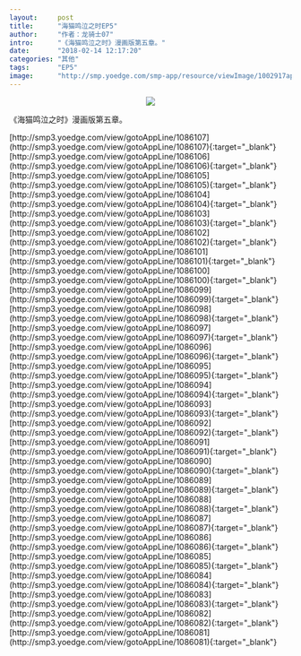 ```yaml
---
layout:     post
title:      "海猫鸣泣之时EP5"
author:     "作者：龙骑士07"
intro:      "《海猫鸣泣之时》漫画版第五章。"
date:       "2018-02-14 12:17:20"
categories: "其他"
tags:       "EP5"
image:      "http://smp.yoedge.com/smp-app/resource/viewImage/1002917appline.png"
---
```

<div style="text-align: center">
<p><img src="http://smp.yoedge.com/smp-app/resource/viewImage/1002917appline.png"/></p>
</div>
<p class="post-meta">
<span>《海猫鸣泣之时》漫画版第五章。</span>
</p>
[http://smp3.yoedge.com/view/gotoAppLine/1086107](http://smp3.yoedge.com/view/gotoAppLine/1086107){:target="_blank"}
[http://smp3.yoedge.com/view/gotoAppLine/1086106](http://smp3.yoedge.com/view/gotoAppLine/1086106){:target="_blank"}
[http://smp3.yoedge.com/view/gotoAppLine/1086105](http://smp3.yoedge.com/view/gotoAppLine/1086105){:target="_blank"}
[http://smp3.yoedge.com/view/gotoAppLine/1086104](http://smp3.yoedge.com/view/gotoAppLine/1086104){:target="_blank"}
[http://smp3.yoedge.com/view/gotoAppLine/1086103](http://smp3.yoedge.com/view/gotoAppLine/1086103){:target="_blank"}
[http://smp3.yoedge.com/view/gotoAppLine/1086102](http://smp3.yoedge.com/view/gotoAppLine/1086102){:target="_blank"}
[http://smp3.yoedge.com/view/gotoAppLine/1086101](http://smp3.yoedge.com/view/gotoAppLine/1086101){:target="_blank"}
[http://smp3.yoedge.com/view/gotoAppLine/1086100](http://smp3.yoedge.com/view/gotoAppLine/1086100){:target="_blank"}
[http://smp3.yoedge.com/view/gotoAppLine/1086099](http://smp3.yoedge.com/view/gotoAppLine/1086099){:target="_blank"}
[http://smp3.yoedge.com/view/gotoAppLine/1086098](http://smp3.yoedge.com/view/gotoAppLine/1086098){:target="_blank"}
[http://smp3.yoedge.com/view/gotoAppLine/1086097](http://smp3.yoedge.com/view/gotoAppLine/1086097){:target="_blank"}
[http://smp3.yoedge.com/view/gotoAppLine/1086096](http://smp3.yoedge.com/view/gotoAppLine/1086096){:target="_blank"}
[http://smp3.yoedge.com/view/gotoAppLine/1086095](http://smp3.yoedge.com/view/gotoAppLine/1086095){:target="_blank"}
[http://smp3.yoedge.com/view/gotoAppLine/1086094](http://smp3.yoedge.com/view/gotoAppLine/1086094){:target="_blank"}
[http://smp3.yoedge.com/view/gotoAppLine/1086093](http://smp3.yoedge.com/view/gotoAppLine/1086093){:target="_blank"}
[http://smp3.yoedge.com/view/gotoAppLine/1086092](http://smp3.yoedge.com/view/gotoAppLine/1086092){:target="_blank"}
[http://smp3.yoedge.com/view/gotoAppLine/1086091](http://smp3.yoedge.com/view/gotoAppLine/1086091){:target="_blank"}
[http://smp3.yoedge.com/view/gotoAppLine/1086090](http://smp3.yoedge.com/view/gotoAppLine/1086090){:target="_blank"}
[http://smp3.yoedge.com/view/gotoAppLine/1086089](http://smp3.yoedge.com/view/gotoAppLine/1086089){:target="_blank"}
[http://smp3.yoedge.com/view/gotoAppLine/1086088](http://smp3.yoedge.com/view/gotoAppLine/1086088){:target="_blank"}
[http://smp3.yoedge.com/view/gotoAppLine/1086087](http://smp3.yoedge.com/view/gotoAppLine/1086087){:target="_blank"}
[http://smp3.yoedge.com/view/gotoAppLine/1086086](http://smp3.yoedge.com/view/gotoAppLine/1086086){:target="_blank"}
[http://smp3.yoedge.com/view/gotoAppLine/1086085](http://smp3.yoedge.com/view/gotoAppLine/1086085){:target="_blank"}
[http://smp3.yoedge.com/view/gotoAppLine/1086084](http://smp3.yoedge.com/view/gotoAppLine/1086084){:target="_blank"}
[http://smp3.yoedge.com/view/gotoAppLine/1086083](http://smp3.yoedge.com/view/gotoAppLine/1086083){:target="_blank"}
[http://smp3.yoedge.com/view/gotoAppLine/1086082](http://smp3.yoedge.com/view/gotoAppLine/1086082){:target="_blank"}
[http://smp3.yoedge.com/view/gotoAppLine/1086081](http://smp3.yoedge.com/view/gotoAppLine/1086081){:target="_blank"}


